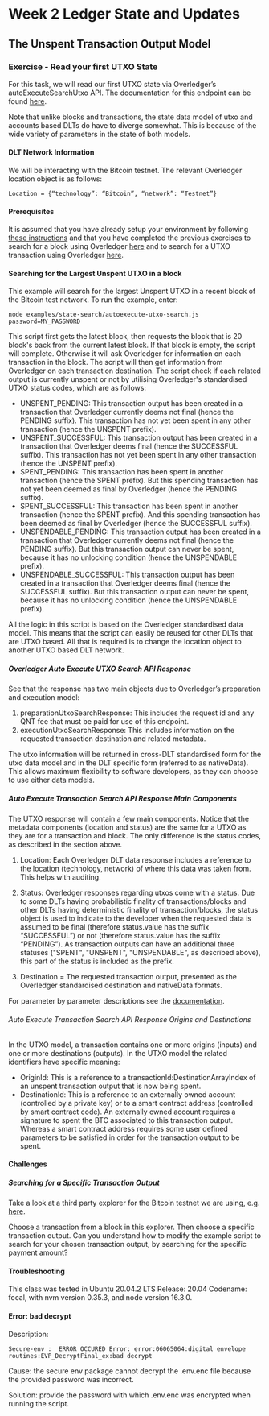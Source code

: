 # Week 2 Ledger State and Updates

## The Unspent Transaction Output Model

### Exercise - Read your first UTXO State

For this task, we will read our first UTXO state via Overledger’s autoExecuteSearchUtxo API. The documentation for this endpoint can be found [here](https://docs.overledger.io/#operation/autoExecuteSearchUtxoRequest). 

Note that unlike blocks and transactions, the state data model of utxo and accounts based DLTs do have to diverge somewhat. This is because of the wide variety of parameters in the state of both models.

#### DLT Network Information

We will be interacting with the Bitcoin testnet. The relevant Overledger location object is as follows:

``Location = {“technology”: “Bitcoin”, “network”: “Testnet”}``

#### Prerequisites

It is assumed that you have already setup your environment by following [these instructions](./CLASS1.md) and that you have completed the previous exercises to search for a block using Overledger [here](./CLASS2.md) and to search for a UTXO transaction using Overledger [here](./CLASS3.md).

#### Searching for the Largest Unspent UTXO in a block

This example will search for the largest Unspent UTXO in a recent block of the Bitcoin test network. To run the example, enter:

```
node examples/state-search/autoexecute-utxo-search.js password=MY_PASSWORD
```

This script first gets the latest block, then requests the block that is 20 block's back from the current latest block. If that block is empty, the script will complete. Otherwise it will ask Overledger for information on each transaction in the block. The script will then get information from Overledger on each transaction destination. The script check if each related output is currently unspent or not by utilising Overledger's standardised UTXO status codes, which are as follows:

- UNSPENT_PENDING: This transaction output has been created in a transaction that Overledger currently deems not final (hence the PENDING suffix). This transaction has not yet been spent in any other transaction (hence the UNSPENT prefix).
- UNSPENT_SUCCESSFUL: This transaction output has been created in a transaction that Overledger deems final (hence the SUCCESSFUL suffix). This transaction has not yet been spent in any other transaction (hence the UNSPENT prefix).
- SPENT_PENDING: This transaction has been spent in another transaction (hence the SPENT prefix). But this spending transaction has not yet been deemed as final by Overledger (hence the PENDING suffix). 
- SPENT_SUCCESSFUL: This transaction has been spent in another transaction (hence the SPENT prefix). And this spending transaction has been deemed as final by Overledger (hence the SUCCESSFUL suffix). 
- UNSPENDABLE_PENDING: This transaction output has been created in a transaction that Overledger currently deems not final (hence the PENDING suffix). But this transaction output can never be spent, because it has no unlocking condition (hence the UNSPENDABLE prefix).
- UNSPENDABLE_SUCCESSFUL: This transaction output has been created in a transaction that Overledger deems final (hence the SUCCESSFUL suffix). But this transaction output can never be spent, because it has no unlocking condition (hence the UNSPENDABLE prefix).

All the logic in this script is based on the Overledger standardised data model. This means that the script can easily be reused for other DLTs that are UTXO based. All that is required is to change the location object to another UTXO based DLT network.

##### Overledger Auto Execute UTXO Search API Response

See that the response has two main objects due to Overledger’s preparation and execution model:

1. preparationUtxoSearchResponse: This includes the request id and any QNT fee that must be paid for use of this endpoint.
2. executionUtxoSearchResponse: This includes information on the requested transaction destination and related metadata. 

The utxo information will be returned in cross-DLT standardised form for the utxo data model and in the DLT specific form (referred to as nativeData). This allows maximum flexibility to software developers, as they can choose to use either data models.

##### Auto Execute Transaction Search API Response Main Components

The UTXO response will contain a few main components. Notice that the metadata components (location and status) are the same for a UTXO as they are for a transaction and block. The only difference is the status codes, as described in the section above.

1. Location: Each Overledger DLT data response includes a reference to the location (technology, network) of where this data was taken from. This helps with auditing.

2. Status: Overledger responses regarding utxos come with a status. Due to some DLTs having probabilistic finality of transactions/blocks and other DLTs having deterministic finality of transaction/blocks, the status object is used to indicate to the developer when the requested data is assumed to be final (therefore status.value has the suffix “SUCCESSFUL”) or not (therefore status.value has the suffix “PENDING”). As transaction outputs can have an additional three statuses ("SPENT", "UNSPENT", "UNSPENDABLE", as described above), this part of the status is included as the prefix.

3. Destination = The requested transaction output, presented as the Overledger standardised destination and nativeData formats.

For parameter by parameter descriptions see the [documentation](https://docs.overledger.io/#operation/autoExecuteSearchUtxoRequest).

###### Auto Execute Transaction Search API Response Origins and Destinations

In the UTXO model, a transaction contains one or more origins (inputs) and one or more destinations (outputs). In the UTXO model the related identifiers have specific meaning:

- OriginId: This is a reference to a transactionId:DestinationArrayIndex of an unspent transaction output that is now being spent.
- DestinationId: This is a reference to an externally owned account (controlled by a private key) or to a smart contract address (controlled by smart contract code). An externally owned account requires a signature to spent the BTC associated to this transaction output. Whereas a smart contract address requires some user defined parameters to be satisfied in order for the transaction output to be spent. 

#### Challenges

##### Searching for a Specific Transaction Output

Take a look at a third party explorer for the Bitcoin testnet we are using, e.g. [here](https://blockstream.info/testnet/). 

Choose a transaction from a block in this explorer. Then choose a specific transaction output. Can you understand how to modify the example script to search for your chosen transaction output, by searching for the specific payment amount?

#### Troubleshooting
This class was tested in  Ubuntu 20.04.2 LTS Release: 20.04 Codename: focal, with nvm version 0.35.3, and node version 16.3.0. 

#### Error: bad decrypt 

Description:

```
Secure-env :  ERROR OCCURED Error: error:06065064:digital envelope routines:EVP_DecryptFinal_ex:bad decrypt
```

Cause: the secure env package cannot decrypt the .env.enc file because the provided password was incorrect.

Solution: provide the password with which .env.enc was encrypted when running the script.

